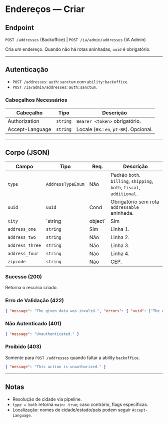 # Endereços — Criar

## Endpoint

`POST /addresses` (Backoffice)  |  `POST /ia/admin/addresses` (IA Admin)

Cria um endereço. Quando não há rotas aninhadas, `uuid` é obrigatório.

---

## Autenticação

- `POST /addresses`: `auth:sanctum` com `ability:backoffice`.
- `POST /ia/admin/addresses`: `auth:sanctum`.

### Cabeçalhos Necessários
| Cabeçalho | Tipo | Descrição |
| --------- | ---- | --------- |
| Authorization | `string` | `Bearer <token>` obrigatório. |
| Accept-Language | `string` | Locale (ex.: `en`, `pt-BR`). Opcional. |

---

## Corpo (JSON)
| Campo           | Tipo              | Req. | Descrição |
| --------------- | ----------------- | ---- | --------- |
| `type`          | `AddressTypeEnum` | Não  | Padrão `both`. `billing`, `shipping`, `both`, `fiscal`, `additional`. |
| `uuid`          | `uuid`            | Cond | Obrigatório sem rota `addressable` aninhada. |
| `city`          | `string|object`   | Sim  | Referência de cidade; resolvida via pipeline. |
| `address_one`   | `string`          | Sim  | Linha 1. |
| `address_two`   | `string`          | Não  | Linha 2. |
| `address_three` | `string`          | Não  | Linha 3. |
| `address_four`  | `string`          | Não  | Linha 4. |
| `zipcode`       | `string`          | Não  | CEP. |

### Sucesso (200)
Retorna o recurso criado.

### Erro de Validação (422)
```json
{ "message": "The given data was invalid.", "errors": { "uuid": ["The uuid field must be a valid UUID."], "city": ["The city field is required."], "address_one": ["The address one field is required."] } }
```

### Não Autenticado (401)
```json
{ "message": "Unauthenticated." }
```

### Proibido (403)
Somente para `POST /addresses` quando faltar a ability `backoffice`.
```json
{ "message": "This action is unauthorized." }
```

---

## Notas
- Resolução de cidade via pipeline.
- `type = both` retorna `main: true`; caso contrário, flags específicas.
- Localização: nomes de cidade/estado/país podem seguir `Accept-Language`.

